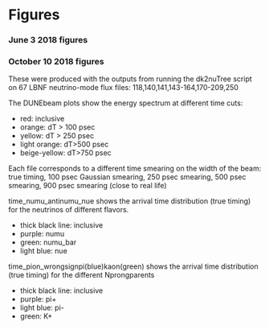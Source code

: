 # Figures

### June 3 2018 figures

### October 10 2018 figures

These were produced with the outputs from running the dk2nuTree script on 67 LBNF neutrino-mode flux files:
118,140,141,143-164,170-209,250

The DUNEbeam plots show the energy spectrum at different time cuts:
* red:            inclusive
* orange:         dT > 100 psec
* yellow:         dT > 250 psec
* light orange:   dT>500 psec
* beige-yellow:   dT>750 psec

Each file corresponds to a different time smearing on the width of the beam:
true timing, 100 psec Gaussian smearing, 250 psec smearing, 500 psec smearing, 900 psec smearing (close to real life)

time_numu_antinumu_nue shows the arrival time distribution (true timing) for the neutrinos of different flavors.
* thick black line:  inclusive
* purple:            numu
* green:             numu_bar
* light blue:        nue

time_pion_wrongsignpi(blue)kaon(green) shows the arrival time distribution (true timing) for the different Nprongparents
* thick black line:  inclusive
* purple:            pi+
* light blue:        pi-
* green:             K+
